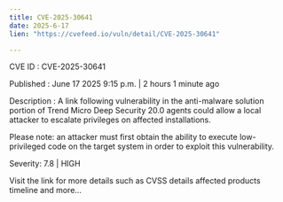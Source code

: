 ```yaml
---
title: CVE-2025-30641
date: 2025-6-17
lien: "https://cvefeed.io/vuln/detail/CVE-2025-30641"

---
```


CVE ID : CVE-2025-30641

Published :  June 17
2025
9:15 p.m. | 2 hours
1 minute ago

Description : A link following vulnerability in the anti-malware solution portion of Trend Micro Deep Security 20.0 agents could allow a local attacker to escalate privileges on affected installations.

Please note: an attacker must first obtain the ability to execute low-privileged code on the target system in order to exploit this vulnerability.

Severity: 7.8 | HIGH

Visit the link for more details
such as CVSS details
affected products
timeline
and more...
